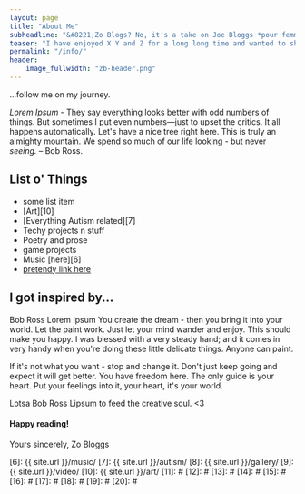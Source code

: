 ```yaml
---
layout: page
title: "About Me"
subheadline: "&#8221;Zo Blogs? No, it's a take on Joe Bloggs *pour femme*ified, and I dropped the 'E' from Zoe. *sigh*&#8221;"
teaser: "I have enjoyed X Y and Z for a long long time and wanted to share that with the world..."
permalink: "/info/"
header:
    image_fullwidth: "zb-header.png"
---
```

...follow me on my journey.

*Lorem Ipsum* - 
They say everything looks better with odd numbers of things. But sometimes I put even numbers—just to upset the critics. It all happens automatically. Let's have a nice tree right here. This is truly an almighty mountain. We spend so much of our life looking - but never *seeing.* – Bob Ross.


## List o' Things

* some list item
* [Art][10]
* [Everything Autism related][7]
* Techy projects n stuff
* Poetry and prose
* game projects
* Music [here][6]
* [pretendy link here][5]



## I got inspired by...

Bob Ross Lorem Ipsum You create the dream - then you bring it into your world. Let the paint work. Just let your mind wander and enjoy. This should make you happy. I was blessed with a very steady hand; and it comes in very handy when you're doing these little delicate things. Anyone can paint. 

If it's not what you want - stop and change it. Don't just keep going and expect it will get better. You have freedom here. The only guide is your heart. Put your feelings into it, your heart, it's your world. 

Lotsa Bob Ross Lipsum to feed the creative soul. <3

#### Happy reading!

Yours sincerely, Zo Bloggs


 [1]: #
 [2]: #
 [3]: #
 [4]: #
 [5]: #
 [6]: {{ site.url }}/music/
 [7]: {{ site.url }}/autism/
 [8]: {{ site.url }}/gallery/
 [9]: {{ site.url }}/video/
 [10]: {{ site.url }}/art/
 [11]: #
 [12]: #
 [13]: #
 [14]: #
 [15]: #
 [16]: #
 [17]: #
 [18]: #
 [19]: #
 [20]: #
